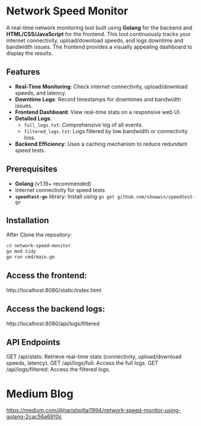 # Network Speed Monitor

A real-time network monitoring tool built using **Golang** for the backend and **HTML/CSS/JavaScript** for the frontend. This tool continuously tracks your internet connectivity, upload/download speeds, and logs downtime and bandwidth issues. The frontend provides a visually appealing dashboard to display the results.

## Features
- **Real-Time Monitoring**: Check internet connectivity, upload/download speeds, and latency.
- **Downtime Logs**: Record timestamps for downtimes and bandwidth issues.
- **Frontend Dashboard**: View real-time stats on a responsive web UI.
- **Detailed Logs**: 
  - `full_logs.txt`: Comprehensive log of all events.
  - `filtered_logs.txt`: Logs filtered by low bandwidth or connectivity loss.
- **Backend Efficiency**: Uses a caching mechanism to reduce redundant speed tests.

## Prerequisites
- **Golang** (v1.19+ recommended)
- Internet connectivity for speed tests
- **`speedtest-go`** library: Install using `go get github.com/showwin/speedtest-go`

## Installation
After Clone the repository:
   ```bash
   cd network-speed-monitor
   go mod tidy
   go run cmd/main.go
   ```

## Access the frontend:
http://localhost:8080/static/index.html

## Access the backend logs:
http://localhost:8080/api/logs/filtered

## API Endpoints
GET /api/stats: Retrieve real-time stats (connectivity, upload/download speeds, latency).
GET /api/logs/full: Access the full logs.
GET /api/logs/filtered: Access the filtered logs.

# Medium Blog
https://medium.com/@harishpillai1994/network-speed-monitor-using-golang-2cac56a6910c 